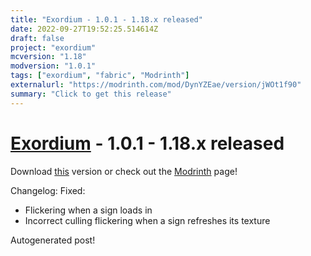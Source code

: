 ```yaml
---
title: "Exordium - 1.0.1 - 1.18.x released"
date: 2022-09-27T19:52:25.514614Z
draft: false
project: "exordium"
mcversion: "1.18"
modversion: "1.0.1"
tags: ["exordium", "fabric", "Modrinth"]
externalurl: "https://modrinth.com/mod/DynYZEae/version/jWOt1f90"
summary: "Click to get this release"
---
```

# [Exordium](/project/exordium) - 1.0.1 - 1.18.x released
Download [this](https://modrinth.com/mod/DynYZEae/version/jWOt1f90) version or check out the [Modrinth](https://modrinth.com/mod/DynYZEae) page!

Changelog: Fixed:
- Flickering when a sign loads in
- Incorrect culling flickering when a sign refreshes its texture

Autogenerated post!

